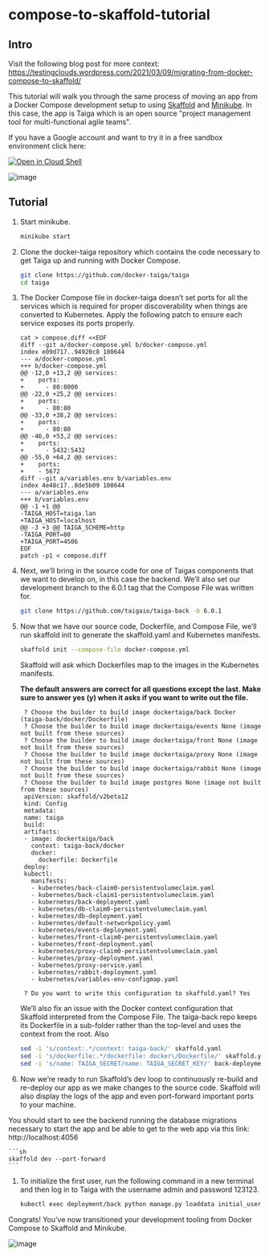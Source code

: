 # compose-to-skaffold-tutorial

## Intro

Visit the following blog post for more context:
https://testingclouds.wordpress.com/2021/03/09/migrating-from-docker-compose-to-skaffold/

This tutorial will walk you through the same process of moving an app from a Docker Compose development setup to using [Skaffold](https://skaffold.dev) and [Minikube](https://minikube.sigs.k8s.io/docs/). In this case, the app is Taiga which is an open source "project management tool for multi-functional agile teams".

If you have a Google account and want to try it in a free sandbox environment click here:

[![Open in Cloud Shell](https://gstatic.com/cloudssh/images/open-btn.svg)](https://ssh.cloud.google.com/cloudshell/editor?cloudshell_git_repo=https%3A%2F%2Fgithub.com%2Fviglesiasce%2Fcompose-to-skaffold-tutorial&cloudshell_workspace=.&cloudshell_tutorial=README.md)

![image](https://user-images.githubusercontent.com/410279/110428648-7a2d4380-805e-11eb-8744-8ded85136b5d.png)

## Tutorial

1. Start minikube.

    ```sh
    minikube start
    ```

1. Clone the docker-taiga repository which contains the code necessary to get Taiga up and running with Docker Compose.
 
    ```sh
    git clone https://github.com/docker-taiga/taiga
    cd taiga
    ```

1. The Docker Compose file in docker-taiga doesn’t set ports for all the services which is required for proper discoverability when things are converted to Kubernetes. Apply the following patch to ensure each service exposes its ports properly.

    ```shell
    cat > compose.diff <<EOF
    diff --git a/docker-compose.yml b/docker-compose.yml
    index e09d717..94920c8 100644
    --- a/docker-compose.yml
    +++ b/docker-compose.yml
    @@ -12,0 +13,2 @@ services:
    +    ports:
    +      - 80:8000
    @@ -22,0 +25,2 @@ services:
    +    ports:
    +      - 80:80
    @@ -33,0 +38,2 @@ services:
    +    ports:
    +      - 80:80
    @@ -46,0 +53,2 @@ services:
    +    ports:
    +      - 5432:5432
    @@ -55,0 +64,2 @@ services:
    +    ports:
    +    - 5672
    diff --git a/variables.env b/variables.env
    index 4e48c17..8de5b09 100644
    --- a/variables.env
    +++ b/variables.env
    @@ -1 +1 @@
    -TAIGA_HOST=taiga.lan
    +TAIGA_HOST=localhost
    @@ -3 +3 @@ TAIGA_SCHEME=http
    -TAIGA_PORT=80
    +TAIGA_PORT=4506
    EOF
    patch -p1 < compose.diff
    ```

1. Next, we’ll bring in the source code for one of Taigas components that we want to develop on, in this case the backend. We’ll also set our development branch to the 6.0.1 tag that the Compose File was written for.

    ```sh
    git clone https://github.com/taigaio/taiga-back -b 6.0.1
    ```

1. Now that we have our source code, Dockerfile, and Compose File, we’ll run skaffold init to generate the skaffold.yaml and Kubernetes manifests.

    ```sh
    skaffold init --compose-file docker-compose.yml
    ```
  
    Skaffold will ask which Dockerfiles map to the images in the Kubernetes manifests.
    
    **The default answers are correct for all questions except the last. Make sure to answer yes (y) when it asks if you want to write out the file.**
  
        ? Choose the builder to build image dockertaiga/back Docker (taiga-back/docker/Dockerfile)
        ? Choose the builder to build image dockertaiga/events None (image not built from these sources)
        ? Choose the builder to build image dockertaiga/front None (image not built from these sources)
        ? Choose the builder to build image dockertaiga/proxy None (image not built from these sources)
        ? Choose the builder to build image dockertaiga/rabbit None (image not built from these sources)
        ? Choose the builder to build image postgres None (image not built from these sources)
        apiVersion: skaffold/v2beta12
        kind: Config
        metadata:
        name: taiga
        build:
        artifacts:
        - image: dockertaiga/back
          context: taiga-back/docker
          docker:
            dockerfile: Dockerfile
        deploy:
        kubectl:
          manifests:
          - kubernetes/back-claim0-persistentvolumeclaim.yaml
          - kubernetes/back-claim1-persistentvolumeclaim.yaml
          - kubernetes/back-deployment.yaml
          - kubernetes/db-claim0-persistentvolumeclaim.yaml
          - kubernetes/db-deployment.yaml
          - kubernetes/default-networkpolicy.yaml
          - kubernetes/events-deployment.yaml
          - kubernetes/front-claim0-persistentvolumeclaim.yaml
          - kubernetes/front-deployment.yaml
          - kubernetes/proxy-claim0-persistentvolumeclaim.yaml
          - kubernetes/proxy-deployment.yaml
          - kubernetes/proxy-service.yaml
          - kubernetes/rabbit-deployment.yaml
          - kubernetes/variables-env-configmap.yaml

        ? Do you want to write this configuration to skaffold.yaml? Yes

    We’ll also fix an issue with the Docker context configuration that Skaffold interpreted from the Compose File. The taiga-back repo keeps its Dockerfile in a sub-folder rather than the top-level and uses the context from the root. Also

    ```sh
    sed -i 's/context:.*/context: taiga-back/' skaffold.yaml
    sed -i 's/dockerfile:.*/dockerfile: docker\/Dockerfile/' skaffold.yaml
    sed -i 's/name: TAIGA_SECRET/name: TAIGA_SECRET_KEY/' back-deployment.yaml
    ```

1. Now we’re ready to run Skaffold’s dev loop to continuously re-build and re-deploy our app as we make changes to the source code. Skaffold will also display the logs of the app and even port-forward important ports to your machine.

  You should start to see the backend running the database migrations necessary to start the app and be able to get to the web app via this link: http://localhost:4056

    ```sh
    skaffold dev --port-forward
    ```
  
1. To initialize the first user, run the following command in a new terminal and then log in to Taiga with the username admin and password 123123.

    ```sh
    kubectl exec deployment/back python manage.py loaddata initial_user
    ```

Congrats! You’ve now transitioned your development tooling from Docker Compose to Skaffold and Minikube.

![image](https://user-images.githubusercontent.com/410279/110429760-3fc4a600-8060-11eb-8e25-bc2faa702c42.png)
